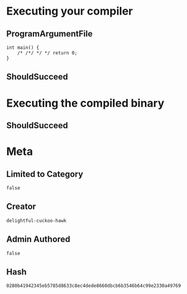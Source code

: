 # Executing your compiler

## ProgramArgumentFile

```
int main() { 
    /* /*/ */ */ return 0; 
}

```

## ShouldSucceed

# Executing the compiled binary

## ShouldSucceed

# Meta

## Limited to Category

```
false
```

## Creator

```
delightful-cuckoo-hawk
```

## Admin Authored

```
false
```

## Hash

```
0280b41942345eb5785d8633c8ec4dede8660dbcb6b3546b64c99e2330a49769
```
